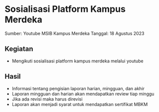 # Sosialisasi Platform Kampus Merdeka
Sumber: Youtube MSIB Kampus Merdeka
Tanggal: 18 Agustus 2023
## Kegiatan
- Mengikuti sosialisasi platform kampus merdeka melalui youtube
## Hasil
- Informasi tentang pengisian laporan harian, mingguan, dan akhir
- Laporan mingguan dan harian akan mendapatkan review tiap minggu
- Jika ada revisi maka harus direvisi
- Laporan akan menjadi syarat untuk mendapatkan sertifikat MBKM